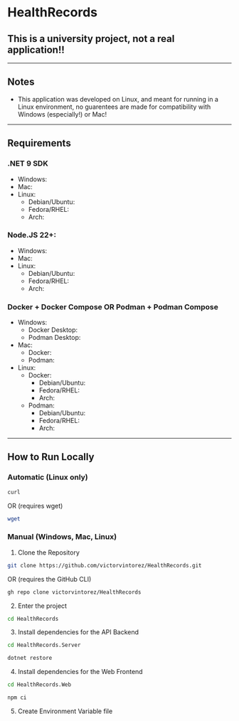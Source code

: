 # HealthRecords
## This is a university project, not a real application!!

---

## Notes
- This application was developed on Linux, and meant for running in a Linux environment, no guarentees are made for compatibility with Windows (especially!) or Mac!

---

## Requirements
### .NET 9 SDK
- Windows: 
- Mac: 
- Linux: 
    - Debian/Ubuntu: 
    - Fedora/RHEL:
    - Arch: 

### Node.JS 22+:
- Windows:
- Mac: 
- Linux: 
    - Debian/Ubuntu: 
    - Fedora/RHEL:
    - Arch: 

### Docker + Docker Compose OR Podman + Podman Compose
- Windows:
    - Docker Desktop: 
    - Podman Desktop: 
- Mac:
    - Docker:
    - Podman:
- Linux:
    - Docker:
        - Debian/Ubuntu: 
        - Fedora/RHEL:
        - Arch: 
    - Podman:
        - Debian/Ubuntu: 
        - Fedora/RHEL:
        - Arch: 

---

## How to Run Locally

### Automatic (Linux only)
```sh
curl
```
OR (requires wget)
```sh
wget
```

### Manual (Windows, Mac, Linux)
1. Clone the Repository
```sh
git clone https://github.com/victorvintorez/HealthRecords.git
```
OR (requires the GitHub CLI)
```sh
gh repo clone victorvintorez/HealthRecords
```

2. Enter the project
```sh
cd HealthRecords
```

3. Install dependencies for the API Backend
```sh
cd HealthRecords.Server
```
```sh
dotnet restore
```

4. Install dependencies for the Web Frontend
```sh
cd HealthRecords.Web
```
```sh
npm ci
```

5. Create Environment Variable file
